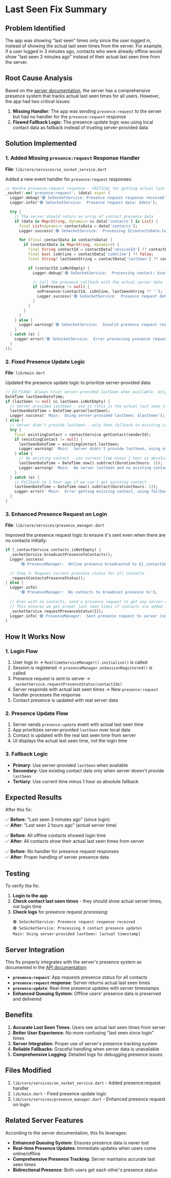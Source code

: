 # Last Seen Fix Summary

## Problem Identified

The app was showing "last seen" times only since the user logged in, instead of showing the actual last seen times from the server. For example, if a user logged in 3 minutes ago, contacts who were already offline would show "last seen 3 minutes ago" instead of their actual last seen time from the server.

## Root Cause Analysis

Based on the [server documentation](https://sechat-socket.strapblaque.com/admin/api-docs), the server has a comprehensive presence system that tracks actual last seen times for all users. However, the app had two critical issues:

1. **Missing Handler**: The app was sending `presence:request` to the server but had no handler for the `presence:request` response
2. **Flawed Fallback Logic**: The presence update logic was using local contact data as fallback instead of trusting server-provided data

## Solution Implemented

### 1. Added Missing `presence:request` Response Handler

**File**: `lib/core/services/se_socket_service.dart`

Added a new event handler for `presence:request` responses:

```dart
// Handle presence:request response - CRITICAL for getting actual last seen times
_socket!.on('presence:request', (data) async {
  Logger.debug('🟢 SeSocketService: Presence request response received');
  Logger.info('🟢 SeSocketService:  Presence request data: $data');

  try {
    // The server should return an array of contact presence data
    if (data is Map<String, dynamic> && data['contacts'] is List) {
      final List<dynamic> contactsData = data['contacts'];
      Logger.success('🟢 SeSocketService:  Processing ${contactsData.length} contact presence updates');

      for (final contactData in contactsData) {
        if (contactData is Map<String, dynamic>) {
          final String contactId = contactData['sessionId'] ?? contactData['userId'] ?? '';
          final bool isOnline = contactData['isOnline'] ?? false;
          final String? lastSeenString = contactData['lastSeen'] ?? contactData['timestamp'];

          if (contactId.isNotEmpty) {
            Logger.debug('🟢 SeSocketService:  Processing contact: $contactId (online: $isOnline, lastSeen: $lastSeenString)');

            // Call the presence callback with the actual server data
            if (onPresence != null) {
              onPresence!(contactId, isOnline, lastSeenString ?? '');
              Logger.success('🟢 SeSocketService:  Presence request data processed for: $contactId');
            }
          }
        }
      }
    } else {
      Logger.warning('🟢 SeSocketService:  Invalid presence request response format: $data');
    }
  } catch (e) {
    Logger.error('🟢 SeSocketService:  Error processing presence request response: $e');
  }
});
```

### 2. Fixed Presence Update Logic

**File**: `lib/main.dart`

Updated the presence update logic to prioritize server-provided data:

```dart
// 🆕 FIXED: Always trust server-provided lastSeen when available, only fallback when truly missing
DateTime lastSeenDateTime;
if (lastSeen != null && lastSeen.isNotEmpty) {
  // Server provided lastSeen - use it (this is the actual last seen time from server)
  lastSeenDateTime = DateTime.parse(lastSeen);
  Logger.success(' Main:  Using server-provided lastSeen: $lastSeen');
} else {
  // Server didn't provide lastSeen - only then fallback to existing contact data
  try {
    final existingContact = contactService.getContact(senderId);
    if (existingContact != null) {
      lastSeenDateTime = existingContact.lastSeen;
      Logger.warning(' Main:  Server didn\'t provide lastSeen, using existing contact data: ${existingContact.lastSeen}');
    } else {
      // No existing contact - use current time minus 1 hour as absolute fallback
      lastSeenDateTime = DateTime.now().subtract(Duration(hours: 1));
      Logger.warning(' Main:  No server lastSeen and no existing contact, using fallback: $lastSeenDateTime');
    }
  } catch (e) {
    // Fallback to 1 hour ago if we can't get existing contact
    lastSeenDateTime = DateTime.now().subtract(Duration(hours: 1));
    Logger.error(' Main:  Error getting existing contact, using fallback: $e');
  }
}
```

### 3. Enhanced Presence Request on Login

**File**: `lib/core/services/presence_manager.dart`

Improved the presence request logic to ensure it's sent even when there are no contacts initially:

```dart
if (_contactService.contacts.isNotEmpty) {
  _socketService.broadcastPresenceToContacts();
  Logger.success(
      '🟢 PresenceManager:  Online presence broadcasted to ${_contactService.contacts.length} contacts');

  // Step 3: Request current presence status for all contacts
  _requestContactsPresenceStatus();
} else {
  Logger.info(
      '🟢 PresenceManager:  No contacts to broadcast presence to');
  
  // Even with no contacts, send a presence request to get any server-side presence data
  // This ensures we get proper last seen times if contacts are added later
  _socketService.requestPresenceStatus([]);
  Logger.info('🟢 PresenceManager:  Sent presence request to server (no contacts yet)');
}
```

## How It Works Now

### 1. Login Flow
1. User logs in → `RealtimeServiceManager().initialize()` is called
2. Session is registered → `presenceManager.onSessionRegistered()` is called
3. Presence request is sent to server → `_socketService.requestPresenceStatus(contactIds)`
4. Server responds with actual last seen times → New `presence:request` handler processes the response
5. Contact presence is updated with real server data

### 2. Presence Update Flow
1. Server sends `presence:update` event with actual last seen time
2. App prioritizes server-provided `lastSeen` over local data
3. Contact is updated with the real last seen time from server
4. UI displays the actual last seen time, not the login time

### 3. Fallback Logic
- **Primary**: Use server-provided `lastSeen` when available
- **Secondary**: Use existing contact data only when server doesn't provide `lastSeen`
- **Tertiary**: Use current time minus 1 hour as absolute fallback

## Expected Results

After this fix:

✅ **Before**: "Last seen 3 minutes ago" (since login)  
✅ **After**: "Last seen 2 hours ago" (actual server time)

✅ **Before**: All offline contacts showed login time  
✅ **After**: All contacts show their actual last seen times from server

✅ **Before**: No handler for presence request responses  
✅ **After**: Proper handling of server presence data

## Testing

To verify the fix:

1. **Login to the app**
2. **Check contact last seen times** - they should show actual server times, not login time
3. **Check logs** for presence request processing:
   ```
   🟢 SeSocketService: Presence request response received
   🟢 SeSocketService: Processing X contact presence updates
   Main: Using server-provided lastSeen: [actual timestamp]
   ```

## Server Integration

This fix properly integrates with the server's presence system as documented in the [API documentation](https://sechat-socket.strapblaque.com/admin/api-docs):

- **`presence:request`**: App requests presence status for all contacts
- **`presence:request` response**: Server returns actual last seen times
- **`presence:update`**: Real-time presence updates with server timestamps
- **Enhanced Queuing System**: Offline users' presence data is preserved and delivered

## Benefits

1. **Accurate Last Seen Times**: Users see actual last seen times from server
2. **Better User Experience**: No more confusing "last seen since login" times
3. **Server Integration**: Proper use of server's presence tracking system
4. **Reliable Fallbacks**: Graceful handling when server data is unavailable
5. **Comprehensive Logging**: Detailed logs for debugging presence issues

## Files Modified

1. `lib/core/services/se_socket_service.dart` - Added presence:request handler
2. `lib/main.dart` - Fixed presence update logic
3. `lib/core/services/presence_manager.dart` - Enhanced presence request on login

## Related Server Features

According to the server documentation, this fix leverages:
- **Enhanced Queuing System**: Ensures presence data is never lost
- **Real-time Presence Updates**: Immediate updates when users come online/offline
- **Comprehensive Presence Tracking**: Server maintains accurate last seen times
- **Bidirectional Presence**: Both users get each other's presence status




